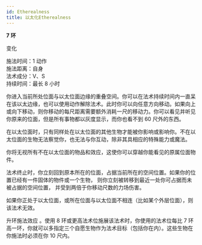 ```yaml
---
id: Etherealness
title: 以太化Etherealness
---
```


**7 环**

变化

施法时间：1 动作  
施法距离：自身  
法术成分：V、S  
持续时间：最长 8 小时

你进入当前所处位面与以太位面边缘的重叠空间。你可以在法术持续时间内一直呆在该以太边缘，也可以使用动作解除法术。此时你可以向任意方向移动。如果向上或向下移动，则你移动的每尺距离需要额外消耗一尺的移动力。你可以看见并听见你原来的位面，但是所有事物都以灰度显示，而你也看不到 60 尺外的东西。

在以太位面时，只有同样处在以太位面的其他生物才能被你影响或影响你。不在以太位面的生物无法察觉你，也无法与你互动，除非其具相应的特殊能力或魔法。

你将无视所有不在以太位面的物品和效应，这使你可以穿越你能看见的原属位面物件。

法术终止时，你立刻回到原本所在的位面，占据当前所在的空间位置。如果你的位置已经有一件固体的物件或一个生物，
则你立刻被转移到最近一处你可占据而未被占据的空间位置，
并受到两倍于你移动尺数的力场伤害。

如果你正处于以太位面，或所在位面与以太位面不相连（比如某个外层位面），则该法术无效。

升环施法效应
。使用 8 环或更高法术位施展该法术时，你使用的法术位每比 7 环高一环，你就可以多指定三个自愿生物作为法术目标（包括你在内）。这些生物在你施法时必须在你 10
尺内。
